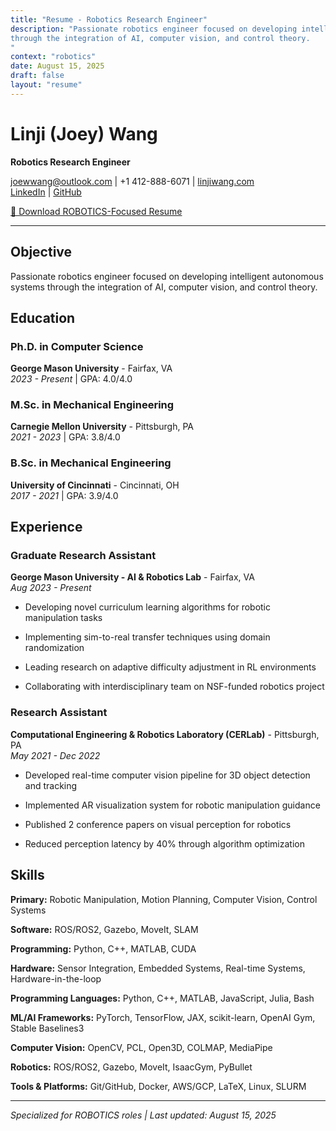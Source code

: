```yaml
---
title: "Resume - Robotics Research Engineer"
description: "Passionate robotics engineer focused on developing intelligent autonomous systems
through the integration of AI, computer vision, and control theory.
"
context: "robotics"
date: August 15, 2025
draft: false
layout: "resume"
---
```


# Linji (Joey) Wang

**Robotics Research Engineer**

joewwang@outlook.com | +1 412-888-6071 | [linjiwang.com](https://linjiwang.com)  
[LinkedIn](https://linkedin.com/in/linjiw) | [GitHub](https://github.com/linjiw)

[📄 Download ROBOTICS-Focused Resume](/files/resume_robotics.pdf)

---

## Objective

Passionate robotics engineer focused on developing intelligent autonomous systems
through the integration of AI, computer vision, and control theory.


## Education


### Ph.D. in Computer Science
**George Mason University** - Fairfax, VA  
*2023 - Present* | GPA: 4.0/4.0

### M.Sc. in Mechanical Engineering
**Carnegie Mellon University** - Pittsburgh, PA  
*2021 - 2023* | GPA: 3.8/4.0

### B.Sc. in Mechanical Engineering
**University of Cincinnati** - Cincinnati, OH  
*2017 - 2021* | GPA: 3.9/4.0


## Experience


### Graduate Research Assistant
**George Mason University - AI & Robotics Lab** - Fairfax, VA  
*Aug 2023 - Present*


- Developing novel curriculum learning algorithms for robotic manipulation tasks

- Implementing sim-to-real transfer techniques using domain randomization

- Leading research on adaptive difficulty adjustment in RL environments

- Collaborating with interdisciplinary team on NSF-funded robotics project


### Research Assistant
**Computational Engineering & Robotics Laboratory (CERLab)** - Pittsburgh, PA  
*May 2021 - Dec 2022*


- Developed real-time computer vision pipeline for 3D object detection and tracking

- Implemented AR visualization system for robotic manipulation guidance

- Published 2 conference papers on visual perception for robotics

- Reduced perception latency by 40% through algorithm optimization



## Skills


**Primary:** Robotic Manipulation, Motion Planning, Computer Vision, Control Systems  

**Software:** ROS/ROS2, Gazebo, MoveIt, SLAM  

**Programming:** Python, C++, MATLAB, CUDA  

**Hardware:** Sensor Integration, Embedded Systems, Real-time Systems, Hardware-in-the-loop  

**Programming Languages:** Python, C++, MATLAB, JavaScript, Julia, Bash  

**ML/AI Frameworks:** PyTorch, TensorFlow, JAX, scikit-learn, OpenAI Gym, Stable Baselines3  

**Computer Vision:** OpenCV, PCL, Open3D, COLMAP, MediaPipe  

**Robotics:** ROS/ROS2, Gazebo, MoveIt, IsaacGym, PyBullet  

**Tools & Platforms:** Git/GitHub, Docker, AWS/GCP, LaTeX, Linux, SLURM  


---

*Specialized for ROBOTICS roles | Last updated: August 15, 2025*